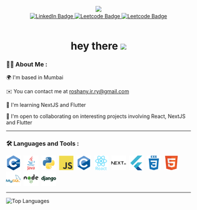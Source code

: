 <div id="header" align="center">
  <img src="https://media.giphy.com/media/v1.Y2lkPTc5MGI3NjExdWlxeDUwaHk5eW03M3B2cW03OHJzcTZtbG9odHl6emxjbzR4bDJvciZlcD12MV9pbnRlcm5hbF9naWZfYnlfaWQmY3Q9cw/M9gbBd9nbDrOTu1Mqx/giphy.gif" width="100"/>
</div>
<div id="badges" align="center">
  <a href="https://www.linkedin.com/in/roshan-yadav-5b9029142/">
    <img src="https://img.shields.io/badge/LinkedIn-blue?style=for-the-badge&logoColor=white" alt="LinkedIn Badge"/>
  </a>
  <a href="https://leetcode.com/u/Jodd_coder/">
    <img src="https://img.shields.io/badge/Leetcode-yellow?style=for-the-badge&logoColor=white" alt="Leetcode Badge"/>
  </a>
  <a href="https://www.geeksforgeeks.org/user/jodd_coder/">
    <img src="https://img.shields.io/badge/GeeksForGeeks-green?style=for-the-badge&logoColor=white" alt="Leetcode Badge"/>
  </a>
</div>
<div id="header" align="center">
  <img src="https://komarev.com/ghpvc/?username=crazycodeop&style=flat-square&color=blue" alt=""/>
</div>
<h1 align="center">
  hey there
  <img src="https://media.giphy.com/media/hvRJCLFzcasrR4ia7z/giphy.gif" width="30px"/>
</h1>

### :man_technologist: About Me :
🌍  I'm based in Mumbai

✉️  You can contact me at roshany.ir.ry@gmail.com

🧠  I'm learning NextJS and Flutter

🤝  I'm open to collaborating on interesting projects involving React, NextJS and Flutter

---

### :hammer_and_wrench: Languages and Tools :
<div>
  <img src="https://github.com/devicons/devicon/blob/master/icons/cplusplus/cplusplus-original.svg" title="cplusplus" alt="Cplusplus" width="40" height="40"/>&nbsp;
  <img src="https://github.com/devicons/devicon/blob/master/icons/java/java-original-wordmark.svg" title="Java" alt="Java" width="40" height="40"/>&nbsp;
  <img src="https://github.com/devicons/devicon/blob/master/icons/python/python-original.svg" title="python" alt="python" width="40" height="40"/>&nbsp;
  <img src="https://github.com/devicons/devicon/blob/master/icons/javascript/javascript-original.svg" title="Javascript" alt="Javascript" width="40" height="40"/>&nbsp;
  <img src="https://github.com/devicons/devicon/blob/master/icons/c/c-original.svg" title="Javascript" alt="C" width="40" height="40"/>&nbsp;
  <img src="https://github.com/devicons/devicon/blob/master/icons/react/react-original-wordmark.svg" title="React" alt="React" width="40" height="40"/>&nbsp;
  <img src="https://github.com/devicons/devicon/blob/master/icons/nextjs/nextjs-original-wordmark.svg" title="NextJS" alt="NextJS" width="40" height="40"/>&nbsp;
  <img src="https://github.com/devicons/devicon/blob/master/icons/flutter/flutter-original.svg" title="Flutter" alt="Flutter" width="40" height="40"/>&nbsp;
  <img src="https://github.com/devicons/devicon/blob/master/icons/css3/css3-plain-wordmark.svg"  title="CSS3" alt="CSS" width="40" height="40"/>&nbsp;
  <img src="https://github.com/devicons/devicon/blob/master/icons/html5/html5-original.svg" title="HTML5" alt="HTML" width="40" height="40"/>&nbsp;
  <img src="https://github.com/devicons/devicon/blob/master/icons/mysql/mysql-original-wordmark.svg" title="MySQL"  alt="MySQL" width="40" height="40"/>&nbsp;
  <img src="https://github.com/devicons/devicon/blob/master/icons/nodejs/nodejs-original-wordmark.svg" title="NodeJS" alt="NodeJS" width="40" height="40"/>&nbsp;
  <img src="https://github.com/devicons/devicon/blob/master/icons/django/django-plain-wordmark.svg" title="Django" alt="django" width="40" height="40"/>&nbsp;
</div>

---

![Top Languages](https://github-readme-stats.vercel.app/api/top-langs/?username=crazycodeop&show_icons=true&theme=radical)
